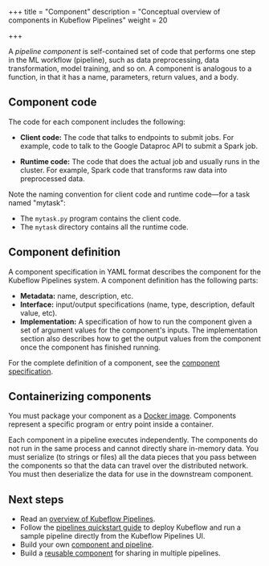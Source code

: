 +++
title = "Component"
description = "Conceptual overview of components in Kubeflow Pipelines"
weight = 20
                    
+++

A *pipeline component* is self-contained set of code that performs one step in
the ML workflow (pipeline), such as data preprocessing, data transformation,
model training, and so on. A component is analogous to a function, in that it
has a name, parameters, return values, and a body.

## Component code

The code for each component includes the following:

* **Client code:** The code that talks to endpoints to submit jobs. For example, 
  code to talk to the Google Dataproc API to submit a Spark job.

* **Runtime code:** The code that does the actual job and usually runs in the 
  cluster. For example, Spark code that transforms raw data into preprocessed 
  data.

Note the naming convention for client code and runtime code&mdash;for a task 
named "mytask":

* The `mytask.py` program contains the client code.
* The `mytask` directory contains all the runtime code.

## Component definition

A component specification in YAML format describes the component for the
Kubeflow Pipelines system. A component definition has the following parts:

* **Metadata:** name, description, etc.
* **Interface:** input/output specifications (name, type, description, default 
  value, etc).
* **Implementation:** A specification of how to run the component given a 
  set of argument values for the component's inputs. The implementation section 
  also describes how to get the output values from the component once the
  component has finished running.

For the complete definition of a component, see the
[component specification](/docs/components/pipelines/reference/component-spec/).

## Containerizing components

You must package your component as a 
[Docker image](https://docs.docker.com/get-started/). Components represent a 
specific program or entry point inside a container.

Each component in a pipeline executes independently. The components do not run
in the same process and cannot directly share in-memory data. You must serialize
(to strings or files) all the data pieces that you pass between the components
so that the data can travel over the distributed network. You must then
deserialize the data for use in the downstream component.

## Next steps

* Read an [overview of Kubeflow Pipelines](/docs/components/pipelines/pipelines-overview/).
* Follow the [pipelines quickstart guide](/docs/components/pipelines/pipelines-quickstart/) 
  to deploy Kubeflow and run a sample pipeline directly from the Kubeflow 
  Pipelines UI.
* Build your own 
  [component and pipeline](/docs/components/pipelines/sdk/build-component/).
* Build a [reusable component](/docs/components/pipelines/sdk/component-development/) for
  sharing in multiple pipelines.